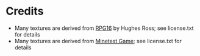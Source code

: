 Credits
=======

- Many textures are derived from [RPG16](https://content.minetest.net/packages/Hugues%20Ross/rpg16/) by Hughes Ross; see license.txt for details
- Many textures are derived from [Minetest Game](https://content.minetest.net/packages/Minetest/minetest_game/); see license.txt for details